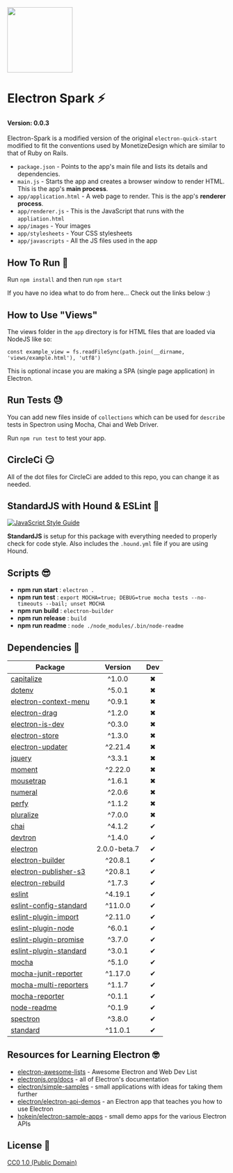 <img src="https://github.com/MonetizeDesignTeam/electron-spark/blob/master/app/images/electron-spark-logo.png?raw=true" style="width: 150px;" />

# Electron Spark ⚡
#### Version: 0.0.3

Electron-Spark is a modified version of the original `electron-quick-start` modified to fit the conventions used by MonetizeDesign which are similar to that of Ruby on Rails.

- `package.json` - Points to the app's main file and lists its details and dependencies.
- `main.js` - Starts the app and creates a browser window to render HTML. This is the app's **main process**.
- `app/application.html` - A web page to render. This is the app's **renderer process**.
- `app/renderer.js` - This is the JavaScript that runs with the `appliation.html`
- `app/images` - Your images
- `app/stylesheets` - Your CSS stylesheets
- `app/javascripts` - All the JS files used in the app

## How To Run 🤯

Run `npm install` and then run `npm start`

If you have no idea what to do from here... Check out the links below :)

## How to Use "Views"

The views folder in the `app` directory is for HTML files that are loaded via NodeJS like so:

`const example_view = fs.readFileSync(path.join(__dirname, 'views/example.html'), 'utf8')`

This is optional incase you are making a SPA (single page application) in Electron.

## Run Tests 😓

You can add new files inside of `collections` which can be used for `describe` tests in Spectron using Mocha, Chai and Web Driver.

Run `npm run test` to test your app.

## CircleCi 😏

All of the dot files for CircleCi are added to this repo, you can change it as needed.

## StandardJS with Hound & ESLint 🧐

[![JavaScript Style Guide](https://cdn.rawgit.com/standard/standard/master/badge.svg)](https://github.com/standard/standard)

**StandardJS** is setup for this package with everything needed to properly check for code style. Also includes the `.hound.yml` file if you are using Hound.

## Scripts 😎

 - **npm run start** : `electron .`
 - **npm run test** : `export MOCHA=true; DEBUG=true mocha tests --no-timeouts --bail; unset MOCHA`
 - **npm run build** : `electron-builder`
 - **npm run release** : `build`
 - **npm run readme** : `node ./node_modules/.bin/node-readme`

## Dependencies 🤠

Package | Version | Dev
--- |:---:|:---:
[capitalize](https://www.npmjs.com/package/capitalize) | ^1.0.0 | ✖
[dotenv](https://www.npmjs.com/package/dotenv) | ^5.0.1 | ✖
[electron-context-menu](https://www.npmjs.com/package/electron-context-menu) | ^0.9.1 | ✖
[electron-drag](https://www.npmjs.com/package/electron-drag) | ^1.2.0 | ✖
[electron-is-dev](https://www.npmjs.com/package/electron-is-dev) | ^0.3.0 | ✖
[electron-store](https://www.npmjs.com/package/electron-store) | ^1.3.0 | ✖
[electron-updater](https://www.npmjs.com/package/electron-updater) | ^2.21.4 | ✖
[jquery](https://www.npmjs.com/package/jquery) | ^3.3.1 | ✖
[moment](https://www.npmjs.com/package/moment) | ^2.22.0 | ✖
[mousetrap](https://www.npmjs.com/package/mousetrap) | ^1.6.1 | ✖
[numeral](https://www.npmjs.com/package/numeral) | ^2.0.6 | ✖
[perfy](https://www.npmjs.com/package/perfy) | ^1.1.2 | ✖
[pluralize](https://www.npmjs.com/package/pluralize) | ^7.0.0 | ✖
[chai](https://www.npmjs.com/package/chai) | ^4.1.2 | ✔
[devtron](https://www.npmjs.com/package/devtron) | ^1.4.0 | ✔
[electron](https://www.npmjs.com/package/electron) | 2.0.0-beta.7 | ✔
[electron-builder](https://www.npmjs.com/package/electron-builder) | ^20.8.1 | ✔
[electron-publisher-s3](https://www.npmjs.com/package/electron-publisher-s3) | ^20.8.1 | ✔
[electron-rebuild](https://www.npmjs.com/package/electron-rebuild) | ^1.7.3 | ✔
[eslint](https://www.npmjs.com/package/eslint) | ^4.19.1 | ✔
[eslint-config-standard](https://www.npmjs.com/package/eslint-config-standard) | ^11.0.0 | ✔
[eslint-plugin-import](https://www.npmjs.com/package/eslint-plugin-import) | ^2.11.0 | ✔
[eslint-plugin-node](https://www.npmjs.com/package/eslint-plugin-node) | ^6.0.1 | ✔
[eslint-plugin-promise](https://www.npmjs.com/package/eslint-plugin-promise) | ^3.7.0 | ✔
[eslint-plugin-standard](https://www.npmjs.com/package/eslint-plugin-standard) | ^3.0.1 | ✔
[mocha](https://www.npmjs.com/package/mocha) | ^5.1.0 | ✔
[mocha-junit-reporter](https://www.npmjs.com/package/mocha-junit-reporter) | ^1.17.0 | ✔
[mocha-multi-reporters](https://www.npmjs.com/package/mocha-multi-reporters) | ^1.1.7 | ✔
[mocha-reporter](https://www.npmjs.com/package/mocha-reporter) | ^0.1.1 | ✔
[node-readme](https://www.npmjs.com/package/node-readme) | ^0.1.9 | ✔
[spectron](https://www.npmjs.com/package/spectron) | ^3.8.0 | ✔
[standard](https://www.npmjs.com/package/standard) | ^11.0.1 | ✔


## Resources for Learning Electron 🤓

- [electron-awesome-lists](https://github.com/MonetizeDesignTeam/awesome-web-developer-list) - Awesome Electron and Web Dev List
- [electronjs.org/docs](https://electronjs.org/docs) - all of Electron's documentation
- [electron/simple-samples](https://github.com/electron/simple-samples) - small applications with ideas for taking them further
- [electron/electron-api-demos](https://github.com/electron/electron-api-demos) - an Electron app that teaches you how to use Electron
- [hokein/electron-sample-apps](https://github.com/hokein/electron-sample-apps) - small demo apps for the various Electron APIs


## License 🤑

[CC0 1.0 (Public Domain)](LICENSE.md)

